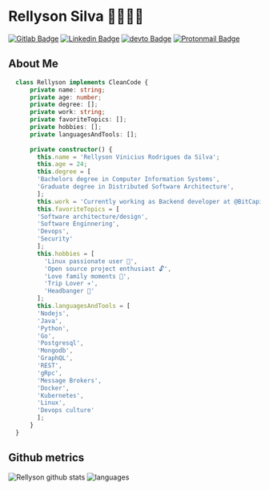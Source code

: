 # Rellyson Silva 🧑🏽‍💻📘

[![Gitlab Badge](https://img.shields.io/static/v1?message=rellyson&logo=gitlab&labelColor=FF5214&color=FF5214&logoColor=white&label=%20)](https://gitlab.com/rellyson)
[![Linkedin Badge](https://img.shields.io/static/v1?message=rellysonsilva&logo=linkedin&labelColor=1182c3&color=1182c3&logoColor=white&label=%20)](https://www.linkedin.com/in/rellysonsilva/)
[![devto Badge](https://img.shields.io/static/v1?message=rellyson&logo=dev.to&labelColor=0f0f0f&color=0f0f0f&logoColor=white&label=%20)](https://dev.to.com/rellyson)
[![Protonmail Badge](https://img.shields.io/static/v1?message=rellyson@protonmail.com&logo=protonmail&labelColor=616191&color=616191&logoColor=white&label=%20)](mailto:rellyson@protonmail.com)

## About Me

``` Typescript
  class Rellyson implements CleanCode {
      private name: string;
      private age: number;
      private degree: [];
      private work: string;
      private favoriteTopics: [];
      private hobbies: [];
      private languagesAndTools: [];
      
      private constructor() {
        this.name = 'Rellyson Vinicius Rodrigues da Silva';
        this.age = 24;
        this.degree = [
        'Bachelors degree in Computer Information Systems',
        'Graduate degree in Distributed Software Architecture',
        ];
        this.work = 'Currently working as Backend developer at @BitCapital (AME Digital)';
        this.favoriteTopics = [
        'Software architecture/design',
        'Software Enginnering',
        'Devops',
        'Security'
        ];
        this.hobbies = [
          'Linux passionate user 🐧',
          'Open source project enthusiast 🔓',
          'Love family moments 🥰',
          'Trip Lover ✈️',
          'Headbanger 🤘'
        ];
        this.languagesAndTools = [
        'Nodejs',
        'Java',
        'Python',
        'Go',
        'Postgresql',
        'Mongodb',
        'GraphQL',
        'REST',
        'gRpc',
        'Message Brokers',
        'Docker',
        'Kubernetes',
        'Linux',
        'Devops culture'
        ];
      }
  }

```

## Github metrics
![Rellyson github stats](https://github-readme-stats.vercel.app/api?username=rellyson&hide=["issues"]&&theme=react)
![languages](https://github-readme-stats.vercel.app/api/top-langs/?username=rellyson&hide=scss&layout=compact&theme=radical&title_color=2ED3EA)
